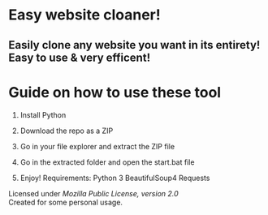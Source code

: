 # Easy website cloaner! 
  
## Easily clone any website you want in its entirety! Easy to use & very efficent! 

# Guide on how to use these tool
 
1. Install Python

2. Download the repo as a ZIP  

3. Go in your file explorer and extract the ZIP file
 
4. Go in the extracted folder and open the start.bat file 
 
5. Enjoy!
Requirements:
    Python 3
    BeautifulSoup4
    Requests 

Licensed under *Mozilla Public License, version 2.0*  
Created for some personal usage.  